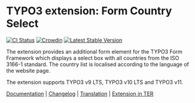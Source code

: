 # TYPO3 extension: Form Country Select

[![CI Status](https://github.com/brotkrueml/form-country-select/workflows/CI/badge.svg?branch=master)](https://github.com/brotkrueml/form-country-select/actions?query=workflow%3ACI)
[![Crowdin](https://badges.crowdin.net/typo3-extension-formcountryselect/localized.svg)](https://crowdin.com/project/typo3-extension-formcountryselect)
[![Latest Stable Version](https://poser.pugx.org/brotkrueml/form-country-select/v/stable)](https://packagist.org/packages/brotkrueml/form-country-select)

The extension provides an additional form element for the TYPO3 Form
Framework which displays a select box with all countries from the ISO
3166-1 standard. The country list is localised according to the language
of the website page.

The extension supports TYPO3 v9 LTS, TYPO3 v10 LTS and TYPO3 v11.

[Documentation](https://docs.typo3.org/p/brotkrueml/form-country-select/master/en-us/) |
[Changelog](https://github.com/brotkrueml/form-country-select/blob/master/CHANGELOG.md) |
[Translation](https://crowdin.com/project/typo3-extension-formcountryselect) |
[Extension in TER](https://extensions.typo3.org/extension/form_country_select/)
